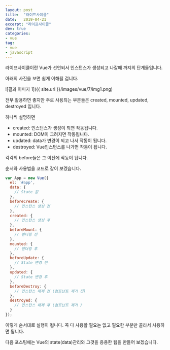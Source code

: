 ```yaml
---
layout: post
title:  "라이프사이클"
date:   2019-04-21
excerpt: "라이프사이클"
dev: true
categories:
- vue
tag:
- vue
- javascript
---
```


라이프사이클이란 Vue가 선언되서 인스턴스가 생성되고 나갈때 까지의 단계들입니다.

아래의 사진을 보면 쉽게 이해될 겁니다.

![결과 이미지 1]({{ site.url }}/images/vue/7/img1.png)

전부 활용하면 좋지만 주로 사용되는 부분들은 created, mounted, updated, destroyed 입니다.

하나씩 설명하면

* created:  인스턴스가 생성이 되면 작동됩니다.
* mounted:  DOM이 그려지면 작동됩니다.
* updated:  data가 변경이 되고 나서 작동이 됩니다.
* destroyed:  Vue인스턴스를 나가면 작동이 됩니다.

각각의 before들은 그 이전에 작동이 됩니다.

순서와 사용법을 코드로 같이 보겠습니다.

```javascript
var App = new Vue({
  el: '#app',
  data: {
    // State 값
  },
  beforeCreate: {
    // 인스턴스 생성 전
  },
  created: {
    // 인스턴스 생성 후
  },
  beforeMount: {
    // 렌더링 전
  },
  mounted: {
    // 렌더링 후
  },
  beforeUpdate: {
    // State 변경 전
  },
  updated: {
    // State 변경 후
  },
  beforeDestroy: {
    // 인스턴스 해제 전 (컴포넌트 제거 전)
  },
  destroyed: {
    // 인스턴스 해제 후 (컴포넌트 제거 )
  }
});
```

이렇게 순서대로 실행이 됩니다. 꼭 다 사용할 필요는 없고 필요한 부분만 골라서 사용하면 됩니다.

다음 포스팅에는 Vue의 state(data)관리와 그것을 응용한 웹을 만들어 보겠습니다.
